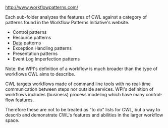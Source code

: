 http://www.workflowpatterns.com/

Each sub-folder analyzes the features of CWL against a category of patterns found in the Workflow Patterns Initiative's website.

- Control patterns
- Resource patterns
- [Data](data/README.md) patterns
- Exception Handling patterns
- Presentation patterns
- Event Log Imperfection patterns


Note: the WPI's definition of a workflow is much broader than the type of workflows CWL aims to describe.

CWL targets workflows made of command line tools with no real-time communication between steps nor outside services.
WPI's definition of workflows includes (business) process modeling which have many control-flow features.

Therefore these are not to be treated as "to do" lists for CWL, but a way to describ and demonstrate CWL's features and abilities in the larger workflow space.
